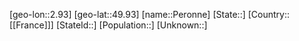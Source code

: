 ﻿---
location: [49.93,2.93]
type: City
tags:
- geo/City


SpocWebEntityId: 33310
isDeleted: false
confidential: public

---
[geo-lon::2.93]
[geo-lat::49.93]
[name::Peronne]
[State::]
[Country::[[France]]]
[StateId::]
[Population::]
[Unknown::]

